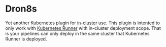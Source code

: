 # Dron8s

Yet another Kubernetes plugin for [in-cluster](https://github.com/kubernetes/client-go/tree/master/examples/in-cluster-client-configuration) use. This plugin is intented to only work with [Kubernetes Runner](https://docs.drone.io/runner/kubernetes/overview/) with in-cluster deployment scope. That is your pipelines can only deploy in the same cluster that Kubernetes Runner is deployed.
